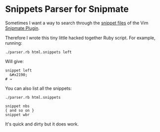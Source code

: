 # Snippets Parser for Snipmate

Sometimes I want a way to search through the [snippet files](https://github.com/honza/snipmate-snippets) of the Vim [Snipmate Plugin](https://github.com/garbas/vim-snipmate).

Therefore I wrote this tiny little hacked together Ruby script. For example, running:

```
./parser.rb html.snippets left
```

Will give:

```
snippet left
  &#x2190;
# →
```

You can also list all the snippets:

```
./parser.rb html.snippets
```

```
snippet nbs
{ and so on }
snippet wbr
```

It's quick and dirty but it does work.
